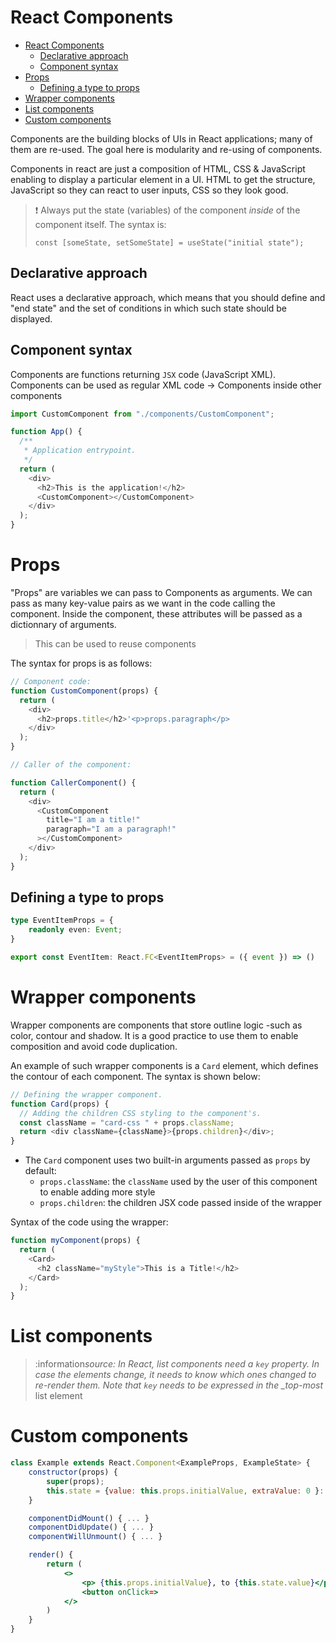 # React Components

- [React Components](#react-components)
  - [Declarative approach](#declarative-approach)
  - [Component syntax](#component-syntax)
- [Props](#props)
  - [Defining a type to props](#defining-a-type-to-props)
- [Wrapper components](#wrapper-components)
- [List components](#list-components)
- [Custom components](#custom-components)

Components are the building blocks of UIs in React applications; many of them are
re-used. The goal here is modularity and re-using of components.

Components in react are just a composition of HTML, CSS & JavaScript enabling to display
a particular element in a UI. HTML to get the structure, JavaScript so they can react
to user inputs, CSS so they look good.

> :exclamation: Always put the state (variables) of the component _inside_ of the component itself. The syntax is:
> ```tsx
> const [someState, setSomeState] = useState("initial state");
>```


## Declarative approach

React uses a declarative approach, which means that you should define and "end state" and the set of conditions in which such state should be displayed.

## Component syntax

Components are functions returning `JSX` code (JavaScript XML). Components can be used as regular XML code -> Components inside other components

```js
import CustomComponent from "./components/CustomComponent";

function App() {
  /**
   * Application entrypoint.
   */
  return (
    <div>
      <h2>This is the application!</h2>
      <CustomComponent></CustomComponent>
    </div>
  );
}
```

# Props

"Props" are variables we can pass to Components as arguments. We can pass as many
key-value pairs as we want in the code calling the component. Inside the component,
these attributes will be passed as a dictionnary of arguments.

> This can be used to reuse components

The syntax for props is as follows:

```js
// Component code:
function CustomComponent(props) {
  return (
    <div>
      <h2>props.title</h2>'<p>props.paragraph</p>
    </div>
  );
}

// Caller of the component:

function CallerComponent() {
  return (
    <div>
      <CustomComponent
        title="I am a title!"
        paragraph="I am a paragraph!"
      ></CustomComponent>
    </div>
  );
}
```

## Defining a type to props

```ts
type EventItemProps = {
    readonly even: Event;
}

export const EventItem: React.FC<EventItemProps> = ({ event }) => ()
```

# Wrapper components

Wrapper components are components that store outline logic -such as color, contour
and shadow. It is a good practice to use them to enable composition and avoid code
duplication.

An example of such wrapper components is a `Card` element, which defines the contour
of each component. The syntax is shown below:

```js
// Defining the wrapper component.
function Card(props) {
  // Adding the children CSS styling to the component's.
  const className = "card-css " + props.className;
  return <div className={className}>{props.children}</div>;
}
```

- The `Card` component uses two built-in arguments passed as `props` by default:
  - `props.className`: the `className` used by the user of this component to enable adding more style
  - `props.children`: the children JSX code passed inside of the wrapper

Syntax of the code using the wrapper:

```js
function myComponent(props) {
  return (
    <Card>
      <h2 className="myStyle">This is a Title!</h2>
    </Card>
  );
}
```

# List components

> :information*source: In React, list components need a `key` property. In case the elements change, it needs to know which ones changed to re-render them. Note that `key` needs to be expressed in the \_top-most* list element

# Custom components

```jsx
class Example extends React.Component<ExampleProps, ExampleState> {
    constructor(props) {
        super(props);
        this.state = {value: this.props.initialValue, extraValue: 0 }:
    }

    componentDidMount() { ... }
    componentDidUpdate() { ... }
    componentWillUnmount() { ... }

    render() {
        return (
            <>
                <p> {this.props.initialValue}, to {this.state.value}</p>;
                <button onClick=>
            </>
        )
    }
}
```
